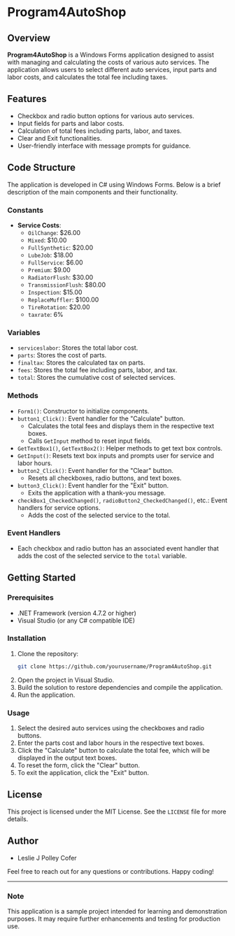 # Program4AutoShop

## Overview
**Program4AutoShop** is a Windows Forms application designed to assist with managing and calculating the costs of various auto services. The application allows users to select different auto services, input parts and labor costs, and calculates the total fee including taxes.

## Features
- Checkbox and radio button options for various auto services.
- Input fields for parts and labor costs.
- Calculation of total fees including parts, labor, and taxes.
- Clear and Exit functionalities.
- User-friendly interface with message prompts for guidance.

## Code Structure
The application is developed in C# using Windows Forms. Below is a brief description of the main components and their functionality.

### Constants
- **Service Costs**:
  - `OilChange`: $26.00
  - `Mixed`: $10.00
  - `FullSynthetic`: $20.00
  - `LubeJob`: $18.00
  - `FullService`: $6.00
  - `Premium`: $9.00
  - `RadiatorFlush`: $30.00
  - `TransmissionFlush`: $80.00
  - `Inspection`: $15.00
  - `ReplaceMuffler`: $100.00
  - `TireRotation`: $20.00
  - `taxrate`: 6%

### Variables
- `serviceslabor`: Stores the total labor cost.
- `parts`: Stores the cost of parts.
- `finaltax`: Stores the calculated tax on parts.
- `fees`: Stores the total fee including parts, labor, and tax.
- `total`: Stores the cumulative cost of selected services.

### Methods
- `Form1()`: Constructor to initialize components.
- `button1_Click()`: Event handler for the "Calculate" button.
  - Calculates the total fees and displays them in the respective text boxes.
  - Calls `GetInput` method to reset input fields.
- `GetTextBox1()`, `GetTextBox2()`: Helper methods to get text box controls.
- `GetInput()`: Resets text box inputs and prompts user for service and labor hours.
- `button2_Click()`: Event handler for the "Clear" button.
  - Resets all checkboxes, radio buttons, and text boxes.
- `button3_Click()`: Event handler for the "Exit" button.
  - Exits the application with a thank-you message.
- `checkBox1_CheckedChanged()`, `radioButton2_CheckedChanged()`, etc.: Event handlers for service options.
  - Adds the cost of the selected service to the total.

### Event Handlers
- Each checkbox and radio button has an associated event handler that adds the cost of the selected service to the `total` variable.

## Getting Started

### Prerequisites
- .NET Framework (version 4.7.2 or higher)
- Visual Studio (or any C# compatible IDE)

### Installation
1. Clone the repository:
    ```sh
    git clone https://github.com/yourusername/Program4AutoShop.git
    ```
2. Open the project in Visual Studio.
3. Build the solution to restore dependencies and compile the application.
4. Run the application.

### Usage
1. Select the desired auto services using the checkboxes and radio buttons.
2. Enter the parts cost and labor hours in the respective text boxes.
3. Click the "Calculate" button to calculate the total fee, which will be displayed in the output text boxes.
4. To reset the form, click the "Clear" button.
5. To exit the application, click the "Exit" button.

## License
This project is licensed under the MIT License. See the `LICENSE` file for more details.

## Author
- Leslie J Polley Cofer

Feel free to reach out for any questions or contributions. Happy coding!

---

### Note
This application is a sample project intended for learning and demonstration purposes. It may require further enhancements and testing for production use.
